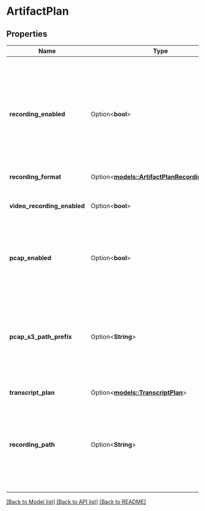 # ArtifactPlan

## Properties

Name | Type | Description | Notes
------------ | ------------- | ------------- | -------------
**recording_enabled** | Option<**bool**> | This determines whether assistant's calls are recorded. Defaults to true.  Usage: - If you don't want to record the calls, set this to false. - If you want to record the calls when `assistant.hipaaEnabled` (deprecated) or `assistant.compliancePlan.hipaaEnabled` explicity set this to true and make sure to provide S3 or GCP credentials on the Provider Credentials page in the Dashboard.  You can find the recording at `call.artifact.recordingUrl` and `call.artifact.stereoRecordingUrl` after the call is ended.  @default true | [optional]
**recording_format** | Option<[**models::ArtifactPlanRecordingFormat**](ArtifactPlanRecordingFormat.md)> |  | [optional]
**video_recording_enabled** | Option<**bool**> | This determines whether the video is recorded during the call. Defaults to false. Only relevant for `webCall` type.  You can find the video recording at `call.artifact.videoRecordingUrl` after the call is ended.  @default false | [optional]
**pcap_enabled** | Option<**bool**> | This determines whether the SIP packet capture is enabled. Defaults to true. Only relevant for `phone` type calls where phone number's provider is `vapi` or `byo-phone-number`.  You can find the packet capture at `call.artifact.pcapUrl` after the call is ended.  @default true | [optional]
**pcap_s3_path_prefix** | Option<**String**> | This is the path where the SIP packet capture will be uploaded. This is only used if you have provided S3 or GCP credentials on the Provider Credentials page in the Dashboard.  If credential.s3PathPrefix or credential.bucketPlan.path is set, this will append to it.  Usage: - If you want to upload the packet capture to a specific path, set this to the path. Example: `/my-assistant-captures`. - If you want to upload the packet capture to the root of the bucket, set this to `/`.  @default '/' | [optional]
**transcript_plan** | Option<[**models::TranscriptPlan**](TranscriptPlan.md)> |  | [optional]
**recording_path** | Option<**String**> | This is the path where the recording will be uploaded. This is only used if you have provided S3 or GCP credentials on the Provider Credentials page in the Dashboard.  If credential.s3PathPrefix or credential.bucketPlan.path is set, this will append to it.  Usage: - If you want to upload the recording to a specific path, set this to the path. Example: `/my-assistant-recordings`. - If you want to upload the recording to the root of the bucket, set this to `/`.  @default '/' | [optional]

[[Back to Model list]](../README.md#documentation-for-models) [[Back to API list]](../README.md#documentation-for-api-endpoints) [[Back to README]](../README.md)


